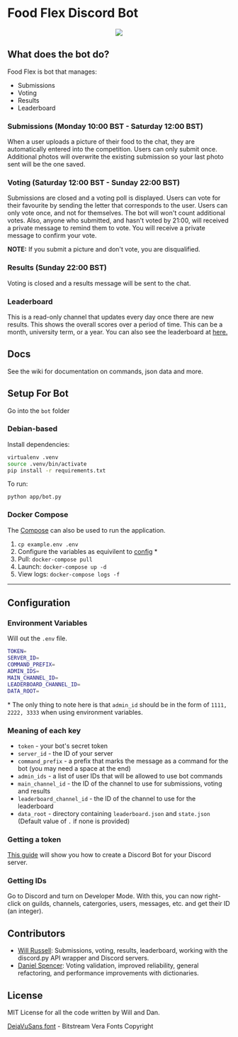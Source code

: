 # Food Flex Discord Bot

<p align="center">
  <img src="https://cdn.discordapp.com/attachments/501947007653511172/572491463112523780/unknown.png">
</p>

## What does the bot do?

Food Flex is bot that manages:

- Submissions
- Voting
- Results
- Leaderboard

### Submissions (Monday 10:00 BST - Saturday 12:00 BST)

When a user uploads a picture of their food to the chat, they are automatically entered into the competition. Users can only submit once. Additional photos will overwrite the existing submission so your last photo sent will be the one saved.

### Voting (Saturday 12:00 BST - Sunday 22:00 BST)

Submissions are closed and a voting poll is displayed. Users can vote for their favourite by sending the letter that corresponds to the user. Users can only vote once, and not for themselves. The bot will won't count additional votes. Also, anyone who submitted, and hasn't voted by 21:00, will received a private message to remind them to vote. You will receive a private message to confirm your vote.

**NOTE:** If you submit a picture and don't vote, you are disqualified.

### Results (Sunday 22:00 BST)

Voting is closed and a results message will be sent to the chat.

### Leaderboard

This is a read-only channel that updates every day once there are new results. This shows the overall scores over a period of time. This can be a month, university term, or a year. You can also see the leaderboard at [here.](https://foodflex.wrussell.co.uk/leaderboard)

## Docs

See the wiki for documentation on commands, json data and more.

## Setup For Bot

Go into the `bot` folder

### Debian-based

Install dependencies:

```bash
virtualenv .venv
source .venv/bin/activate
pip install -r requirements.txt
```

To run:

```
python app/bot.py
```

### Docker Compose

The [Compose](docker-compose.yml) can also be used to run the application.

1. `cp example.env .env`
2. Configure the variables as equivilent to [config](###Configuration) *
3. Pull: `docker-compose pull`
4. Launch: `docker-compose up -d`
5. View logs: `docker-compose logs -f`

---

## Configuration

### Environment Variables

Will out the `.env` file.

```bash
TOKEN=
SERVER_ID=
COMMAND_PREFIX=
ADMIN_IDS=
MAIN_CHANNEL_ID=
LEADERBOARD_CHANNEL_ID=
DATA_ROOT=
```
\* The only thing to note here is that `admin_id` should be in the form of `1111, 2222, 3333` when using environment variables.

###  Meaning of each key

- `token` - your bot's secret token
- `server_id` - the ID of your server
- `command_prefix` - a prefix that marks the message as a command for the bot (you may need a space at the end)
- `admin_ids` - a list of user IDs that will be allowed to use bot commands
- `main_channel_id` - the ID of the channel to use for submissions, voting and results
- `leaderboard_channel_id` - the ID of the channel to use for the leaderboard
- `data_root` - directory containing `leaderboard.json` and `state.json` (Default value of `.` if none is provided)

### Getting a token

[This guide](https://github.com/reactiflux/discord-irc/wiki/Creating-a-discord-bot-&-getting-a-token) will show you how to create a Discord Bot for your Discord server.

### Getting IDs

Go to Discord and turn on Developer Mode. With this, you can now right-click on guilds, channels, catergories, users, messages, etc. and get their ID (an integer).

## Contributors

- [Will Russell](https://www.github.com/wrussell1999): Submissions, voting, results, leaderboard, working with the discord.py API wrapper and Discord servers.
- [Daniel Spencer](https://www.github.com/danielfspencer): Voting validation, improved reliability, general refactoring, and performance improvements with dictionaries.

## License

MIT License for all the code written by Will and Dan.

[DejaVuSans font](https://dejavu-fonts.github.io/) - Bitstream Vera Fonts Copyright
